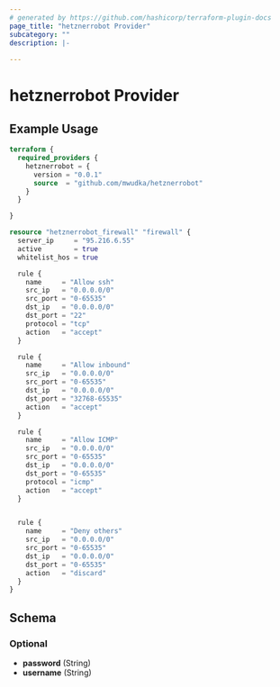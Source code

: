 ```yaml
---
# generated by https://github.com/hashicorp/terraform-plugin-docs
page_title: "hetznerrobot Provider"
subcategory: ""
description: |-
  
---
```


# hetznerrobot Provider



## Example Usage

```terraform
terraform {
  required_providers {
    hetznerrobot = {
      version = "0.0.1"
      source  = "github.com/mwudka/hetznerrobot"
    }
  }

}

resource "hetznerrobot_firewall" "firewall" {
  server_ip     = "95.216.6.55"
  active        = true
  whitelist_hos = true

  rule {
    name     = "Allow ssh"
    src_ip   = "0.0.0.0/0"
    src_port = "0-65535"
    dst_ip   = "0.0.0.0/0"
    dst_port = "22"
    protocol = "tcp"
    action   = "accept"
  }

  rule {
    name     = "Allow inbound"
    src_ip   = "0.0.0.0/0"
    src_port = "0-65535"
    dst_ip   = "0.0.0.0/0"
    dst_port = "32768-65535"
    action   = "accept"
  }

  rule {
    name     = "Allow ICMP"
    src_ip   = "0.0.0.0/0"
    src_port = "0-65535"
    dst_ip   = "0.0.0.0/0"
    dst_port = "0-65535"
    protocol = "icmp"
    action   = "accept"
  }


  rule {
    name     = "Deny others"
    src_ip   = "0.0.0.0/0"
    src_port = "0-65535"
    dst_ip   = "0.0.0.0/0"
    dst_port = "0-65535"
    action   = "discard"
  }
}
```

<!-- schema generated by tfplugindocs -->
## Schema

### Optional

- **password** (String)
- **username** (String)
